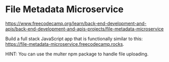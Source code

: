 # File Metadata Microservice
https://www.freecodecamp.org/learn/back-end-development-and-apis/back-end-development-and-apis-projects/file-metadata-microservice

Build a full stack JavaScript app that is functionally similar to this: https://file-metadata-microservice.freecodecamp.rocks.

HINT: You can use the multer npm package to handle file uploading.

